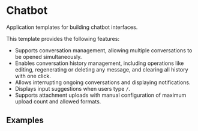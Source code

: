 # Chatbot

Application templates for building chatbot interfaces.

This template provides the following features:

- Supports conversation management, allowing multiple conversations to be opened simultaneously.
- Enables conversation history management, including operations like editing, regenerating or deleting any message, and clearing all history with one click.
- Allows interrupting ongoing conversations and displaying notifications.
- Displays input suggestions when users type `/`.
- Supports attachment uploads with manual configuration of maximum upload count and allowed formats.

## Examples

<demo name="basic" position="bottom" collapsible="true"></demo>

<demo name="fine_grained_control" title="Fine-grained Control"  position="bottom" collapsible="true"></demo>

<demo name="copilot" title="Copilot"  position="bottom" collapsible="true"></demo>
